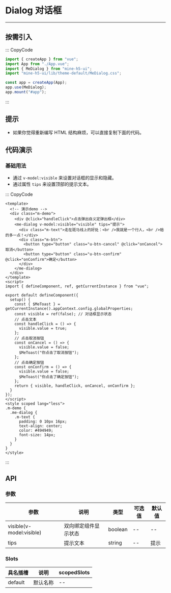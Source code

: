 # Dialog 对话框

---

## 按需引入

::: CopyCode

```JavaScript
import { createApp } from "vue";
import App from "./App.vue";
import { MeDialog } from "mine-h5-ui";
import "mine-h5-ui/lib/theme-default/MeDialog.css";

const app = createApp(App);
app.use(MeDialog);
app.mount("#app");
```

:::

## 提示

- 如果你觉得重新编写 HTML 结构麻烦，可以直接复制下面的代码。

## 代码演示

### 基础用法

- 通过 `v-model:visible` 来设置对话框的显示和隐藏。
- 通过属性 `tips` 来设置顶部的提示文本。

::: CopyCode

```Vue
<template>
  <!-- 演示demo -->
  <div class="m-demo">
    <div @click="handleClick">点击弹出自义定弹出框</div>
    <me-dialog v-model:visible="visible" tips="提示">
      <div class="m-text">走在斑马线上的好处：<br />我就是一个行人，<br />赔的多一点！</div>
      <div class="m-btn">
        <button type="button" class="u-btn-cancel" @click="onCancel">取消</button>
        <button type="button" class="u-btn-confirm" @click="onConfirm">确定</button>
      </div>
    </me-dialog>
  </div>
</template>
<script>
import { defineComponent, ref, getCurrentInstance } from "vue";

export default defineComponent({
  setup() {
    const { $MeToast } = getCurrentInstance().appContext.config.globalProperties;
    const visible = ref(false); // 对话框显示状态
    // 点击文本
    const handleClick = () => {
      visible.value = true;
    };
    // 点击取消按钮
    const onCancel = () => {
      visible.value = false;
      $MeToast("你点击了取消按钮");
    };
    // 点击确定按钮
    const onConfirm = () => {
      visible.value = false;
      $MeToast("你点击了确定按钮");
    };
    return { visible, handleClick, onCancel, onConfirm };
  }
});
</script>
<style scoped lang="less">
.m-demo {
  .me-dialog {
    .m-text {
      padding: 0 10px 16px;
      text-align: center;
      color: #494949;
      font-size: 14px;
    }
  }
}
</style>
```

:::

## API

### 参数

| 参数                     | 说明                 | 类型    | 可选值 | 默认值 |
|--------------------------|----------------------|---------|--------|--------|
| visible(v-model:visible) | 双向绑定组件显示状态 | boolean | --     | --     |
| tips                     | 提示文本             | string  | --     | 提示   |

### Slots

| 具名插槽 | 说明     | scopedSlots |
|----------|----------|-------------|
| default  | 默认名称 | --          |
